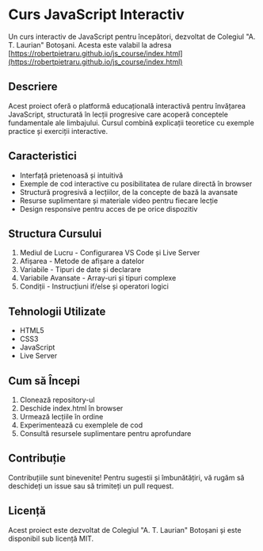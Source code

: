 # Curs JavaScript Interactiv

Un curs interactiv de JavaScript pentru începători, dezvoltat de Colegiul "A. T. Laurian" Botoșani. Acesta este valabil la adresa [https://robertpietraru.github.io/js_course/index.html](https://robertpietraru.github.io/js_course/index.html)

## Descriere

Acest proiect oferă o platformă educațională interactivă pentru învățarea JavaScript, structurată în lecții progresive care acoperă conceptele fundamentale ale limbajului. Cursul combină explicații teoretice cu exemple practice și exerciții interactive.

## Caracteristici

- Interfață prietenoasă și intuitivă
- Exemple de cod interactive cu posibilitatea de rulare directă în browser
- Structură progresivă a lecțiilor, de la concepte de bază la avansate
- Resurse suplimentare și materiale video pentru fiecare lecție
- Design responsive pentru acces de pe orice dispozitiv

## Structura Cursului

1. Mediul de Lucru - Configurarea VS Code și Live Server
2. Afișarea - Metode de afișare a datelor
3. Variabile - Tipuri de date și declarare
4. Variabile Avansate - Array-uri și tipuri complexe
5. Condiții - Instrucțiuni if/else și operatori logici

## Tehnologii Utilizate

- HTML5
- CSS3
- JavaScript
- Live Server

## Cum să Începi

1. Clonează repository-ul
2. Deschide index.html în browser
3. Urmează lecțiile în ordine
4. Experimentează cu exemplele de cod
5. Consultă resursele suplimentare pentru aprofundare

## Contribuție

Contribuțiile sunt binevenite! Pentru sugestii și îmbunătățiri, vă rugăm să deschideți un issue sau să trimiteți un pull request.

## Licență

Acest proiect este dezvoltat de Colegiul "A. T. Laurian" Botoșani și este disponibil sub licență MIT.

